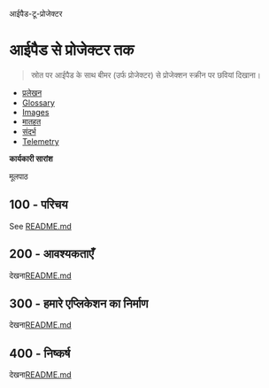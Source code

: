 आईपैड-टू-प्रोजेक्टर

# आईपैड से प्रोजेक्टर तक

> स्रोत पर आईपैड के साथ बीमर (उर्फ प्रोजेक्टर) से प्रोजेक्शन स्क्रीन पर छवियां दिखाना।

-   [प्रलेखन](./DOCUMENTATION.md)
-   [Glossary](./GLOSSARY.md)
-   [Images](./IMAGES.md)
-   [मातहत](./PODMAN.md)
-   [संदर्भ](./REFERENCES.md)
-   [Telemetry](./TELEMETRY.md)

**कार्यकारी सारांश**

मूलपाठ

## 100 - परिचय

See [README.md](./100/README.md)

## 200 - आवश्यकताएँ

देखना[README.md](./200/README.md)

## 300 - हमारे एप्लिकेशन का निर्माण

देखना[README.md](./300/README.md)

## 400 - निष्कर्ष

देखना[README.md](./400/README.md)
